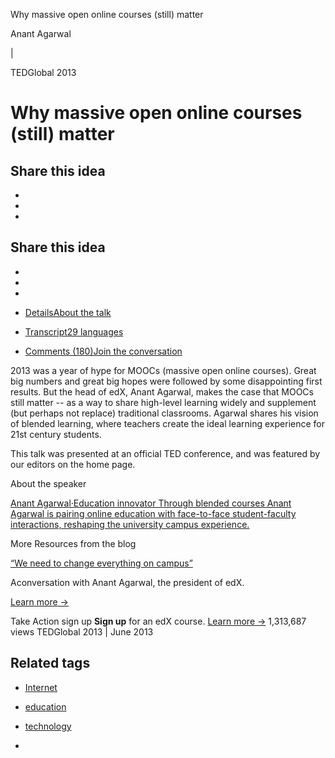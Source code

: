 Why massive open online courses (still) matter

Anant Agarwal

|

TEDGlobal 2013

# Why massive open online courses (still) matter

Share this idea
-
-
-
-

Share this idea
-
-
-
-

- [DetailsAbout the talk](https://www.ted.com/talks/anant_agarwal_why_massively_open_online_courses_still_matter)
- [Transcript29 languages](https://www.ted.com/talks/anant_agarwal_why_massively_open_online_courses_still_matter/transcript)
- [Comments (180)Join the conversation](https://www.ted.com/talks/anant_agarwal_why_massively_open_online_courses_still_matter/discussion)

2013 was a year of hype for MOOCs (massive open online courses). Great big numbers and great big hopes were followed by some disappointing first results. But the head of edX, Anant Agarwal, makes the case that MOOCs still matter -- as a way to share high-level learning widely and supplement (but perhaps not replace) traditional classrooms. Agarwal shares his vision of blended learning, where teachers create the ideal learning experience for 21st century students.

This talk was presented at an official TED conference, and was featured by our editors on the home page.

About the speaker

[      Anant Agarwal·Education innovator Through blended courses Anant Agarwal is pairing online education with face-to-face student-faculty interactions, reshaping the university campus experience.](https://www.ted.com/speakers/anant_agarwal)

More Resources
from the blog

[“We need to change everything on campus”](http://ideas.ted.com/we-need-to-change-everything-on-campus-anant-agarwal-of-edx-on-moocs-mit-and-new-models-of-higher-education/)

Aconversation with Anant Agarwal, the president of edX.

[Learn more →](http://ideas.ted.com/we-need-to-change-everything-on-campus-anant-agarwal-of-edx-on-moocs-mit-and-new-models-of-higher-education/)

Take Action
sign up
**Sign up** for an edX course.
[Learn more →](https://www.edx.org/)
1,313,687 views
TEDGlobal 2013 | June 2013

## Related tags

- [Internet](https://www.ted.com/topics/internet)
- [education](https://www.ted.com/topics/education)
- [technology](https://www.ted.com/topics/technology)

-